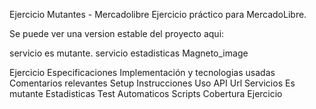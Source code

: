 Ejercicio Mutantes - Mercadolibre
Ejercicio práctico para MercadoLibre.

Se puede ver una version estable del proyecto aqui:

servicio es mutante.
servicio estadisticas
Magneto_image

Ejercicio
Especificaciones
Implementación y tecnologias usadas
Comentarios relevantes
Setup
Instrucciones
Uso
API Url
Servicios
Es mutante
Estadisticas
Test
Automaticos
Scripts
Cobertura
Ejercicio
